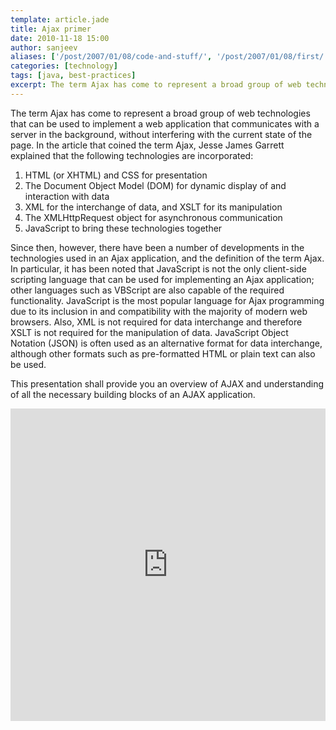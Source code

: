 ```yaml
---
template: article.jade
title: Ajax primer
date: 2010-11-18 15:00
author: sanjeev
aliases: ['/post/2007/01/08/code-and-stuff/', '/post/2007/01/08/first/', '/post/2008/01/08/first']
categories: [technology]
tags: [java, best-practices]
excerpt: The term Ajax has come to represent a broad group of web technologies that can be used to implement a web application that communicates with a server in the background, without interfering with the current state of the page. 
---
```

The term Ajax has come to represent a broad group of web technologies that can be used to implement a web application that communicates with a server in the background, without interfering with the current state of the page. In the article that coined the term Ajax, Jesse James Garrett explained that the following technologies are incorporated:

1. HTML (or XHTML) and CSS for presentation
2. The Document Object Model (DOM) for dynamic display of and interaction with data
3. XML for the interchange of data, and XSLT for its manipulation
4. The XMLHttpRequest object for asynchronous communication
5. JavaScript to bring these technologies together

Since then, however, there have been a number of developments in the technologies used in an Ajax application, and the definition of the term Ajax. In particular, it has been noted that JavaScript is not the only client-side scripting language that can be used for implementing an Ajax application; other languages such as VBScript are also capable of the required functionality. JavaScript is the most popular language for Ajax programming due to its inclusion in and compatibility with the majority of modern web browsers. Also, XML is not required for data interchange and therefore XSLT is not required for the manipulation of data. JavaScript Object Notation (JSON) is often used as an alternative format for data interchange, although other formats such as pre-formatted HTML or plain text can also be used.

This presentation shall provide you an overview of AJAX and understanding of all the necessary building blocks of an AJAX application.

<iframe src="https://docs.google.com/presentation/d/1rcoPDHnhebSyEJXrhIRRXeqBp2ICKFYusOG5NcSefSo/embed?start=false&loop=false&delayms=3000" frameborder="0" width="100%" height="500" allowfullscreen="true" mozallowfullscreen="true" webkitallowfullscreen="true"></iframe>
